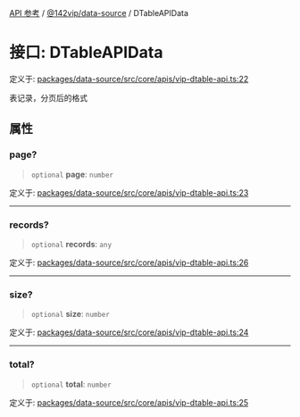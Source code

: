 [API 参考](../../../index.md) / [@142vip/data-source](../index.md) / DTableAPIData

# 接口: DTableAPIData

定义于: [packages/data-source/src/core/apis/vip-dtable-api.ts:22](https://github.com/142vip/core-x/blob/58a4aca72f73ebc92491a458c9b83754486dc296/packages/data-source/src/core/apis/vip-dtable-api.ts#L22)

表记录，分页后的格式

## 属性

### page?

> `optional` **page**: `number`

定义于: [packages/data-source/src/core/apis/vip-dtable-api.ts:23](https://github.com/142vip/core-x/blob/58a4aca72f73ebc92491a458c9b83754486dc296/packages/data-source/src/core/apis/vip-dtable-api.ts#L23)

***

### records?

> `optional` **records**: `any`

定义于: [packages/data-source/src/core/apis/vip-dtable-api.ts:26](https://github.com/142vip/core-x/blob/58a4aca72f73ebc92491a458c9b83754486dc296/packages/data-source/src/core/apis/vip-dtable-api.ts#L26)

***

### size?

> `optional` **size**: `number`

定义于: [packages/data-source/src/core/apis/vip-dtable-api.ts:24](https://github.com/142vip/core-x/blob/58a4aca72f73ebc92491a458c9b83754486dc296/packages/data-source/src/core/apis/vip-dtable-api.ts#L24)

***

### total?

> `optional` **total**: `number`

定义于: [packages/data-source/src/core/apis/vip-dtable-api.ts:25](https://github.com/142vip/core-x/blob/58a4aca72f73ebc92491a458c9b83754486dc296/packages/data-source/src/core/apis/vip-dtable-api.ts#L25)
